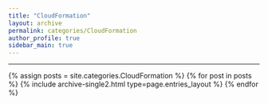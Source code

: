 ```yaml
---
title: "CloudFormation"
layout: archive
permalink: categories/CloudFormation
author_profile: true
sidebar_main: true
---
```


***

{% assign posts = site.categories.CloudFormation %}
{% for post in posts %} {% include archive-single2.html type=page.entries_layout %} {% endfor %}